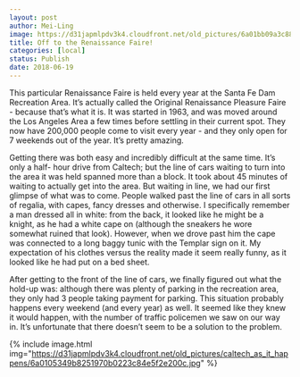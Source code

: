 ```yaml
---
layout: post
author: Mei-Ling
image: https://d31japmlpdv3k4.cloudfront.net/old_pictures/6a01bb09a3c88f970d0224df3616ae200b-pi.jpg
title: Off to the Renaissance Faire!
categories: [local]
status: Publish
date: 2018-06-19
---
```



This particular Renaissance Faire is held every year at the Santa Fe Dam Recreation Area. It’s actually called the Original Renaissance Pleasure Faire - because that’s what it is. It was started in 1963, and was moved around the Los Angeles Area a few times before settling in their current spot. They now have 200,000 people come to visit every year - and they only open for 7 weekends out of the year. It’s pretty amazing.

Getting there was both easy and incredibly difficult at the same time. It’s only a half- hour drive from Caltech; but the line of cars waiting to turn into the area it was held spanned more than a block. It took about 45 minutes of waiting to actually get into the area. But waiting in line, we had our first glimpse of what was to come. People walked past the line of cars in all sorts of regalia, with capes, fancy dresses and otherwise. I specifically remember a man dressed all in white: from the back, it looked like he might be a knight, as he had a white cape on (although the sneakers he wore somewhat ruined that look). However, when we drove past him the cape was connected to a long baggy tunic with the Templar sign on it. My expectation of his clothes versus the reality made it seem really funny, as it looked like he had put on a bed sheet.

After getting to the front of the line of cars, we finally figured out what the hold-up was: although there was plenty of parking in the recreation area, they only had 3 people taking payment for parking. This situation probably happens every weekend (and every year) as well. It seemed like they knew it would happen, with the number of traffic policemen we saw on our way in. It’s unfortunate that there doesn’t seem to be a solution to the problem.


{% include image.html img="https://d31japmlpdv3k4.cloudfront.net/old_pictures/caltech_as_it_happens/6a0105349b8251970b0223c84e5f2e200c.jpg" %}
